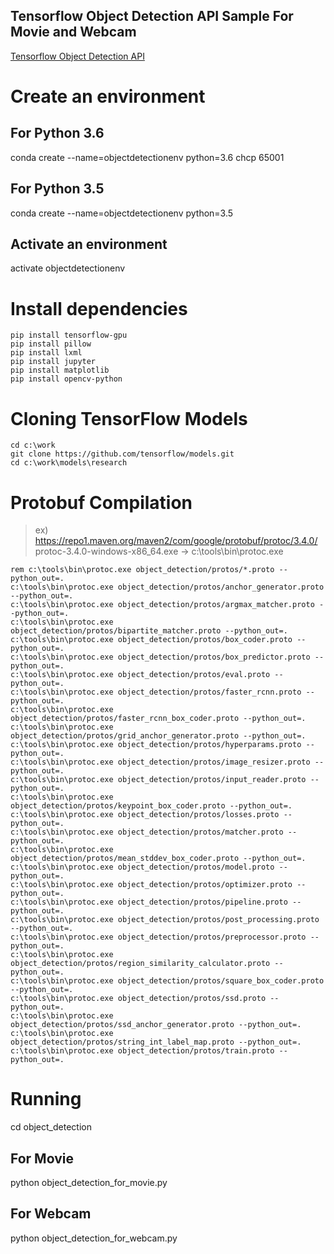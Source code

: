 ## Tensorflow Object Detection API Sample For Movie and Webcam

[Tensorflow Object Detection API](https://github.com/tensorflow/models/blob/master/research/object_detection/README.md)

# Create an environment

## For Python 3.6
conda create --name=objectdetectionenv python=3.6
chcp 65001

## For Python 3.5
conda create --name=objectdetectionenv python=3.5

## Activate an environment
activate objectdetectionenv

# Install dependencies

``` dos
pip install tensorflow-gpu
pip install pillow
pip install lxml
pip install jupyter
pip install matplotlib
pip install opencv-python
```

# Cloning TensorFlow Models

``` dos
cd c:\work
git clone https://github.com/tensorflow/models.git
cd c:\work\models\research
```

# Protobuf Compilation

> ex)
> https://repo1.maven.org/maven2/com/google/protobuf/protoc/3.4.0/
> protoc-3.4.0-windows-x86_64.exe -> c:\tools\bin\protoc.exe

``` dos
rem c:\tools\bin\protoc.exe object_detection/protos/*.proto --python_out=.
c:\tools\bin\protoc.exe object_detection/protos/anchor_generator.proto --python_out=.
c:\tools\bin\protoc.exe object_detection/protos/argmax_matcher.proto --python_out=.
c:\tools\bin\protoc.exe object_detection/protos/bipartite_matcher.proto --python_out=.
c:\tools\bin\protoc.exe object_detection/protos/box_coder.proto --python_out=.
c:\tools\bin\protoc.exe object_detection/protos/box_predictor.proto --python_out=.
c:\tools\bin\protoc.exe object_detection/protos/eval.proto --python_out=.
c:\tools\bin\protoc.exe object_detection/protos/faster_rcnn.proto --python_out=.
c:\tools\bin\protoc.exe object_detection/protos/faster_rcnn_box_coder.proto --python_out=.
c:\tools\bin\protoc.exe object_detection/protos/grid_anchor_generator.proto --python_out=.
c:\tools\bin\protoc.exe object_detection/protos/hyperparams.proto --python_out=.
c:\tools\bin\protoc.exe object_detection/protos/image_resizer.proto --python_out=.
c:\tools\bin\protoc.exe object_detection/protos/input_reader.proto --python_out=.
c:\tools\bin\protoc.exe object_detection/protos/keypoint_box_coder.proto --python_out=.
c:\tools\bin\protoc.exe object_detection/protos/losses.proto --python_out=.
c:\tools\bin\protoc.exe object_detection/protos/matcher.proto --python_out=.
c:\tools\bin\protoc.exe object_detection/protos/mean_stddev_box_coder.proto --python_out=.
c:\tools\bin\protoc.exe object_detection/protos/model.proto --python_out=.
c:\tools\bin\protoc.exe object_detection/protos/optimizer.proto --python_out=.
c:\tools\bin\protoc.exe object_detection/protos/pipeline.proto --python_out=.
c:\tools\bin\protoc.exe object_detection/protos/post_processing.proto --python_out=.
c:\tools\bin\protoc.exe object_detection/protos/preprocessor.proto --python_out=.
c:\tools\bin\protoc.exe object_detection/protos/region_similarity_calculator.proto --python_out=.
c:\tools\bin\protoc.exe object_detection/protos/square_box_coder.proto --python_out=.
c:\tools\bin\protoc.exe object_detection/protos/ssd.proto --python_out=.
c:\tools\bin\protoc.exe object_detection/protos/ssd_anchor_generator.proto --python_out=.
c:\tools\bin\protoc.exe object_detection/protos/string_int_label_map.proto --python_out=.
c:\tools\bin\protoc.exe object_detection/protos/train.proto --python_out=.
```

# Running

cd object_detection

## For Movie
python object_detection_for_movie.py

## For Webcam
python object_detection_for_webcam.py

